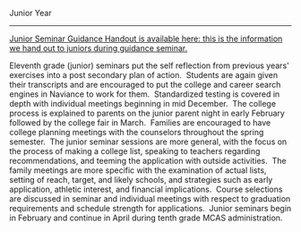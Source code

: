 Junior Year  

--------------

  
[Junior Seminar Guidance Handout is available here: this is the information we hand out to juniors during guidance seminar.](/uploads/8/0/1/5/801512/2020_jr_seminar_packet.pdf)  
  
Eleventh grade (junior) seminars put the self reflection from previous years' exercises into a post secondary plan of action.  Students are again given their transcripts and are encouraged to put the college and career search engines in Naviance to work for them.  Standardized testing is covered in depth with individual meetings beginning in mid December.  The college process is explained to parents on the junior parent night in early February followed by the college fair in March.  Families are encouraged to have college planning meetings with the counselors throughout the spring semester.  The junior seminar sessions are more general, with the focus on the process of making a college list, speaking to teachers regarding recommendations, and teeming the application with outside activities.  The family meetings are more specific with the examination of actual lists, setting of reach, target, and likely schools, and strategies such as early application, athletic interest, and financial implications.  Course selections are discussed in seminar and individual meetings with respect to graduation requirements and schedule strength for applications.  Junior seminars begin in February and continue in April during tenth grade MCAS administration.